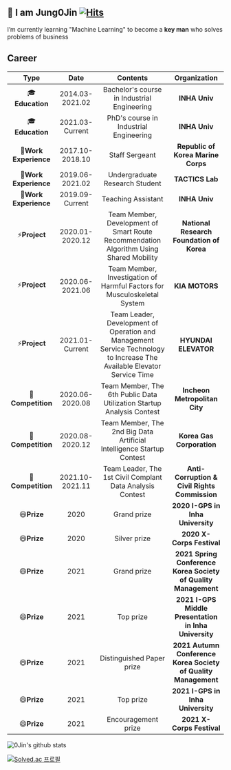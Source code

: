 ## :wave: I am Jung0Jin [![Hits](https://hits.seeyoufarm.com/api/count/incr/badge.svg?url=https%3A%2F%2Fgithub.com%2FJung0Jin&count_bg=%2379C83D&title_bg=%23555555&icon=&icon_color=%23E7E7E7&title=hits&edge_flat=false)](https://hits.seeyoufarm.com)

I’m currently learning "Machine Learning" to become a **key man** who solves problems of business

## Career

|    **Type**    |     **Date**    |                    **Contents**                   |**Organization**|
|:--------------:|:---------------:|:-------------------------------------------------:|:--------------:|
| :mortar_board:**Education**  | 2014.03-2021.02 | Bachelor's course in Industrial Engineering     |  **INHA Univ**     |
| :mortar_board:**Education**  | 2021.03-Current | PhD's course in Industrial Engineering       |  **INHA Univ**     |
| :office:**Work Experience** | 2017.10-2018.10 | Staff Sergeant |  **Republic of Korea Marine Corps**         |
| :office:**Work Experience** | 2019.06-2021.02 | Undergraduate Research Student |  **TACTICS Lab**         |
| :office:**Work Experience** | 2019.09-Current | Teaching Assistant |  **INHA Univ**         |
| ⚡**Project**   | 2020.01-2020.12 | Team Member, Development of Smart Route Recommendation Algorithm Using Shared Mobility |  **National Research Foundation of Korea**          |
| ⚡**Project**   | 2020.06-2021.06 | Team Member, Investigation of Harmful Factors for Musculoskeletal System |  **KIA MOTORS**          |
| ⚡**Project**   | 2021.01-Current | Team Leader, Development of Operation and Management Service Technology to Increase The Available Elevator Service Time |  **HYUNDAI ELEVATOR**          |
| 👯**Competition**   | 2020.06-2020.08 | Team Member, The 6th Public Data Utilization Startup Analysis Contest  |  **Incheon Metropolitan City**          |
| 👯**Competition**   | 2020.08-2020.12 | Team Member, The 2nd Big Data Artificial Intelligence Startup Contest  |  **Korea Gas Corporation**          |
| 👯**Competition**   | 2021.10-2021.11 | Team Leader, The 1st Civil Complant Data Analysis Contest  |  **Anti-Corruption & Civil Rights Commission**          |
| 😄**Prize**   | 2020 | Grand prize | **2020 I-GPS in Inha University** |
| 😄**Prize**   | 2020 | Silver prize | **2020 X-Corps Festival** |
| 😄**Prize**   | 2021 | Grand prize | **2021 Spring Conference Korea Society of Quality Management** |
| 😄**Prize**   | 2021 | Top prize | **2021 I-GPS Middle Presentation in Inha University** |
| 😄**Prize**   | 2021 | Distinguished Paper prize | **2021 Autumn Conference Korea Society of Quality Management** |
| 😄**Prize**   | 2021 | Top prize | **2021 I-GPS in Inha University** |
| 😄**Prize**   | 2021 | Encouragement prize | **2021 X-Corps Festival** |


![0Jin's github stats](https://github-readme-stats.vercel.app/api?username=Jung0Jin&show_icons=true)

[![Solved.ac
프로필](http://mazassumnida.wtf/api/generate_badge?boj=qjsmdk1346)](https://solved.ac/qjsmdk1346)



<!--
**Jung0Jin/Jung0Jin** is a ✨ _special_ ✨ repository because its `README.md` (this file) appears on your GitHub profile.

Here are some ideas to get you started:

- 🔭 I’m currently working on ...
- 🌱 I’m currently learning ...
- 👯 I’m looking to collaborate on ...
- 🤔 I’m looking for help with ...
- 💬 Ask me about ...
- 📫 How to reach me: ...
- 😄 Pronouns: ...
- ⚡ Fun fact: ...
-->
